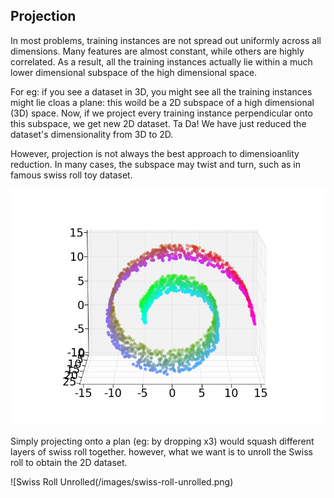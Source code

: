 ## Projection

In most problems, training instances are not spread out uniformly across all dimensions. Many features are almost constant, while others are highly correlated. As a result, all the training instances actually lie within a much lower dimensional subspace of the high dimensional space.

For eg: if you see a dataset in 3D, you might see all the training instances might lie cloas a plane: this woild be a 2D subspace of a high dimensional (3D) space. Now, if we project every training instance perpendicular onto this subspace, we get new 2D dataset. Ta Da! We have just reduced the dataset's dimensionality from 3D to 2D.

However, projection is not always the best approach to dimensioanlity reduction. In many cases, the subspace may twist and turn, such as in famous swiss roll toy dataset.

![Swiss Roll](/images/swiss-roll.png)

Simply projecting onto a plan (eg: by dropping x3) would squash different layers of swiss roll together. however, what we want is to unroll the Swiss roll to obtain the 2D dataset.

![Swiss Roll Unrolled(/images/swiss-roll-unrolled.png)
